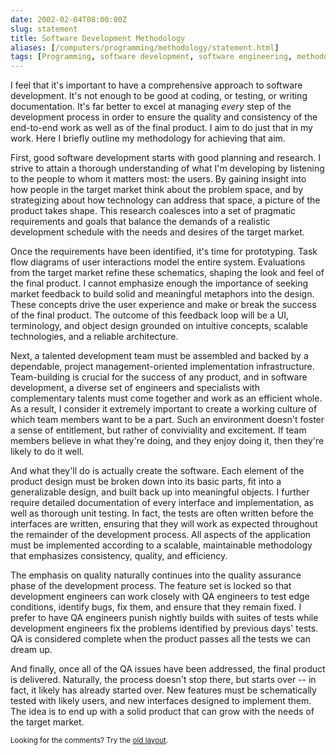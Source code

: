 ```yaml
--- 
date: 2002-02-04T08:00:00Z
slug: statement
title: Software Development Methodology
aliases: [/computers/programming/methodology/statement.html]
tags: [Programming, software development, software engineering, methodology]
---
```


<p>I feel that it's important to have a comprehensive
approach to software development. It's not enough to be good at coding, or
testing, or writing documentation. It's far better to excel at managing
<i>every</i> step of the development process in order to ensure the
quality and consistency of the end-to-end work as well as of the final
product. I aim to do just that in my work. Here I briefly outline my
methodology for achieving that aim.</p>

<p>First, good software development starts with good planning and research.
I strive to attain a thorough understanding of what I'm developing by
listening to the people to whom it matters most: the users. By gaining
insight into how people in the target market think about the problem space,
and by strategizing about how technology can address that space, a picture
of the product takes shape. This research coalesces into a set of pragmatic
requirements and goals that balance the demands of a realistic development
schedule with the needs and desires of the target market.</p>

<p>Once the requirements have been identified, it's time for prototyping.
Task flow diagrams of user interactions model the entire system. Evaluations
from the target market refine these schematics, shaping the look and feel of
the final product. I cannot emphasize enough the importance of seeking
market feedback to build solid and meaningful metaphors into the design.
These concepts drive the user experience and make or break the success of
the final product. The outcome of this feedback loop will be a UI,
terminology, and object design grounded on intuitive concepts, scalable
technologies, and a reliable architecture.</p>

<p>Next, a talented development team must be assembled and backed by a
dependable, project management-oriented implementation infrastructure.
Team-building is crucial for the success of any product, and in software
development, a diverse set of engineers and specialists with complementary
talents must come together and work as an efficient whole. As a result, I
consider it extremely important to create a working culture of which team
members want to be a part. Such an environment doesn't foster a sense of
entitlement, but rather of conviviality and excitement. If team members
believe in what they're doing, and they enjoy doing it, then they're likely
to do it well.</p>

<p>And what they'll do is actually create the software. Each element of the
product design must be broken down into its basic parts, fit into a
generalizable design, and built back up into meaningful objects. I further
require detailed documentation of every interface and implementation, as
well as thorough unit testing. In fact, the tests are often written before
the interfaces are written, ensuring that they will work as expected
throughout the remainder of the development process. All aspects of the
application must be implemented according to a scalable, maintainable
methodology that emphasizes consistency, quality, and efficiency.</p>

<p>The emphasis on quality naturally continues into the quality assurance
phase of the development process. The feature set is locked so that
development engineers can work closely with QA engineers to test edge
conditions, identify bugs, fix them, and ensure that they remain fixed. I
prefer to have QA engineers punish nightly builds with suites of tests while
development engineers fix the problems identified by previous days' tests.
QA is considered complete when the product passes all the tests we can dream
up.</p>

<p>And finally, once all of the QA issues have been addressed, the final
product is delivered. Naturally, the process doesn't stop there, but starts
over -- in fact, it likely has already started over. New features must be
schematically tested with likely users, and new interfaces designed to
implement them. The idea is to end up with a solid product that can grow
with the needs of the target market.</p>

<p class="past"><small>Looking for the comments? Try the <a rel="nofollow" href="//past.justatheory.com/computers/programming/methodology/statement.html">old layout</a>.</small></p>


